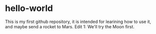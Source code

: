 # hello-world
This is my first github repository, it is intended for learining how to use it, and maybe send a rocket to Mars.
Edit 1: We'll try the Moon first.
